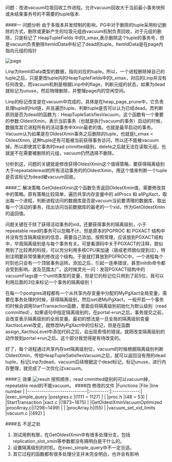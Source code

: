 问题：改进vacuum垃圾回收工作进程。允许vacuum回收大于当前最小事务快照或未结束事务号的不需要的tuple版本.


####一 问题分析
由于多版本并发控制的影响，PG中对于删除的tuple采用标记删除的方式，删除或更新产生的垃圾元组由vacuum机制负责回收，对于元组的删除，只是标记了 HeapTupleFields 中的t_xmax,表示删除这个tuple的事务号，但是vacuum负责删除ItemIdData中标记了dead的tuple。ItemIdData是在page内指向元组的指针

![page](http://www.zhangxiaojian.name/wp-content/uploads/2016/03/page.png)

Linp为ItemIdData类型的数据，指向对应的tuple。所以，一个进程删除掉自己的tuple之后，只是更改tuple内的HeapTupleFields中的t_xmax，对应的Linp并没有任何改变。而vacuum机制是根据Linp中的flage，判断元组的状态，如果为dead就标记为unuse，然后物理删除，并整理page内的空闲空间。

Linp的标记改变是在vacuum中完成的，具体是在heap_page_prune中，它负责处理tuple的Hot链，并且遍历tuple，判断tuple是否可以认为已经dead。而判断原则是否为dead的函数为：HeapTupleSatisfiesVacuum，这个函数有一个重要的参数:OldestXmin，表示当前事务（也就是执行vacuum的事务）启动的时候，数据库其它进程所有的活动事务中Xmin最老的值。也就是最早启动的事务。Vacuum认为如果是在OldestXmin事务之后删除的tuple，也就是t_xmax < OldestXmin, 这种tuple还有可能被当前获得事务访问，所以还不能被vacuum掉。所以即使其它事务时read cmmitted级别，delete之后就无法在读取元组，也就是不在需要被删除的元组，vacuum仍然选择不删除。

分析到这，问题的关键就是修改获得OldestXmin这个值得策略，要获得隔离级别大于repeatableread的所有活动事务的的OldestXmin，用这个值来判断一个tuple是否该标记为dead被vacuum回收。

####二 解决策略
GetOldestXmin这个函数负责返回OldestXmin值，需要修改其中的策略。原有策略比较简单，遍历共享内存变量中的 allProcs 和 allPgXact，取出每一个进程，判断进程访问的数据库是否是vacuum当前要清理的数据库，取出每一个活动的事务，找出访问当前数据库的最老的一个xid，作为GetOldestXmin的返回值。

问题关键在于除了获得活动事务的xid，还要获得事务的隔离级别，小于repeatable read的事务可以忽略不计。但是原本的PGPROC 和 PGXACT 结构中并没有包含隔离级别的信息，需要自己添加。按照常理，应该放到PGXACT结构中，毕竟隔离级别是与每个事务有关。可是看源码中关于PGXACT的注释，貌似用到了比较黑的科技，可以充分利用多核CPU来加速（唐成老师貌似提到过），特别注明要非常慎重的修改这个结构。于是就打算放到PGPROC中，一个进程每个时刻也只会有一个顶层事务运转。添加之后，引起一连串错误，甚至initdb命令都会受到影响，波及范围太广。这时候灵光一闪：发现PGXACT结构中的vacuumFlags是一个unit8类型的变量，但是它的标记位只用到了前5位，我可以利用后面的3位来标记一个事务的隔离级别！

在每一个postgres进程都有一个从共享内存变量中分配的MyPgXact全局变量，需要在事务处理的时候，获得隔离级别，然后set进MyPgXact，一般开启一个事务的时候会调用StartTransaction函数，里面会将隔离级别初始化为默认级别（read committed），如果语句中指定隔离级别的，在portal->run之后，事务提交之前，会改变表示隔离级别的全局变量。最初的想法是一旦全局的隔离级别变量XactIsoLevel改变，就修改MyPgXact中的位标记，但是在函数assign_XactIsoLevel中添加代码之后，会出现奇怪的错误。就把改变隔离级别的动作放到portal->run之后。这个部分我觉得是有待改变的。

好了，每个进程通过共享内存set隔离级别位，vacuum的时候根据隔离级别判断OldestXmin，传给HeapTupleSatisfiesVacuum之后，就可以返回没有用的dead tuple，标记Linp为dead，vacuum后续根据这个dead标记，标记unuse，进行内存整理，就完成了一次优化过vacuum。

####三 效果
![result](http://www.zhangxiaojian.name/wp-content/uploads/2016/03/result.png)
按照顺序，read cmmitted级别的可以vacuum掉，repeatable read的不能vacuum。
####四 修改的文件
|Functions						              |File				   |line number    |
|-----------------------------|:---------:|:-------------:|
|exec_simple_query		          |postgres.c	|(1111 ~ 1127)  |
|								                     |proc.h			  |(48 ~ 53)      |
|StartTransaction			          |xact.c			  |(1873~1875)    |
|GetOldestXminVacuumOptimized	|procArray.c|(1298~1499)    |
|      									              |procArray.h|(55)           |
|vacuum_set_xid_limits				    |vacuum.c		 |(492)          |

####五 不足之处
1. 测试用例有限，在GetOldestXmin中有很多处理分支，包括replication_slot_xmin等参数都没有搞明白是干什么的。
2. 设置隔离级别的时机，在exec_simple_query中不一定合适。
3. 其它过程的函数都有很多处理分支并未完全明白，也许会有影响
